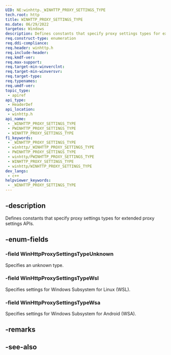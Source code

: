 ```yaml
---
UID: NE:winhttp._WINHTTP_PROXY_SETTINGS_TYPE
tech.root: http
title: WINHTTP_PROXY_SETTINGS_TYPE
ms.date: 06/29/2022
targetos: Windows
description: Defines constants that specify proxy settings types for extended proxy settings APIs.
req.construct-type: enumeration
req.ddi-compliance: 
req.header: winhttp.h
req.include-header: 
req.kmdf-ver: 
req.max-support: 
req.target-min-winverclnt: 
req.target-min-winversvr: 
req.target-type: 
req.typenames: 
req.umdf-ver: 
topic_type:
 - apiref
api_type:
 - HeaderDef
api_location:
 - winhttp.h
api_name:
 - _WINHTTP_PROXY_SETTINGS_TYPE
 - PWINHTTP_PROXY_SETTINGS_TYPE
 - WINHTTP_PROXY_SETTINGS_TYPE
f1_keywords:
 - _WINHTTP_PROXY_SETTINGS_TYPE
 - winhttp/_WINHTTP_PROXY_SETTINGS_TYPE
 - PWINHTTP_PROXY_SETTINGS_TYPE
 - winhttp/PWINHTTP_PROXY_SETTINGS_TYPE
 - WINHTTP_PROXY_SETTINGS_TYPE
 - winhttp/WINHTTP_PROXY_SETTINGS_TYPE
dev_langs:
 - c++
helpviewer_keywords:
 - _WINHTTP_PROXY_SETTINGS_TYPE
---
```


## -description

Defines constants that specify proxy settings types for extended proxy settings APIs.

## -enum-fields

### -field WinHttpProxySettingsTypeUnknown

Specifies an unknown type.

### -field WinHttpProxySettingsTypeWsl

Specifies settings for Windows Subsystem for Linux (WSL).

### -field WinHttpProxySettingsTypeWsa

Specifies settings for Windows Subsystem for Android (WSA).

## -remarks

## -see-also
